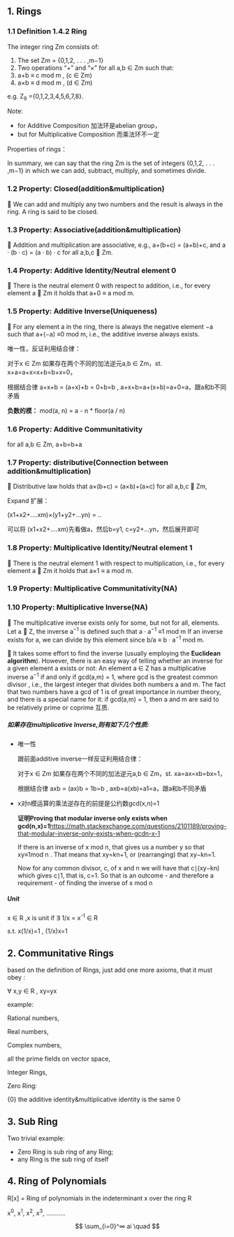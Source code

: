 ## 1. Rings

### 1.1 Definition 1.4.2 Ring

The integer ring Zm consists of:

1. The set Zm = {0,1,2, . . . ,m−1}
2. Two operations “+” and “×” for all a,b ∈ Zm such that:
3. a+b ≡ c mod m , (c ∈ Zm)
4. a×b ≡ d mod m , (d ∈ Zm)

e.g. Z<sub>9</sub> ={0,1,2,3,4,5,6,7,8}.

Note:

+ for Additive Composition 加法环是abelian group，
+ but for Multiplicative Composition 而乘法环不一定

Properties of rings：

In summary, we can say that the ring Zm is the set of integers {0,1,2, . . . ,m−1} in which we can add, subtract,
multiply, and sometimes divide.

### 1.2 Property: Closed(addition&multiplication)

 We can add and multiply any two numbers and the result is always in the ring. A ring is said to be closed.

### 1.3 Property: Associative(addition&multiplication)

 Addition and multiplication are associative, e.g., a+(b+c) = (a+b)+c, and a · (b · c) = (a · b) · c for all a,b,c ∈ Zm.

### 1.4 Property: Additive Identity/Neutral element 0

 There is the neutral element 0 with respect to addition, i.e., for every element a ∈ Zm it holds that a+0 ≡ a mod m.

### 1.5 Property: Additive Inverse(Uniqueness)

 For any element a in the ring, there is always the negative element −a such that a+(−a) ≡0 mod m, i.e., the additive inverse always exists.

唯一性，反证利用结合律：

对于x ∈ Zm 如果存在两个不同的加法逆元a,b ∈ Zm，st. x+a=a+x=x+b=b+x=0，

根据结合律 a+x+b = (a+x)+b = 0+b=b , a+x+b=a+(x+b)=a+0=a，跟a和b不同矛盾

**负数的模：** mod(a, n) = a - n * floor(a / n)

### 1.6 Property: Additive Communitativity

for all a,b ∈ Zm, a+b=b+a

### 1.7 Property: distributive(Connection between addition&multiplication)

 Distributive law holds that a×(b+c) = (a×b)+(a×c) for all a,b,c ∈ Zm,

Expand 扩展：

(x1+x2+....xm)×(y1+y2+...yn) = ..

可以将 (x1+x2+....xm)先看做a，然后b=y1, c=y2+...yn，然后展开即可

### 1.8 Property: Multiplicative Identity/Neutral element 1

 There is the neutral element 1 with respect to multiplication, i.e., for every element a ∈ Zm it holds that a×1 ≡ a mod m.

### 1.9 Property: Multiplicative Communitativity(NA)

### 1.10 Property: Multiplicative Inverse(NA)

 The multiplicative inverse exists only for some, but not for all, elements. Let a ∈ Z, the inverse a<sup>−1</sup> is defined such that a · a<sup>−1</sup> ≡1 mod m If an inverse exists for a, we can divide by this element since b/a ≡ b · a<sup>−1</sup> mod m.

 It takes some effort to find the inverse (usually employing the **Euclidean algorithm**). However, there is an easy way of telling whether an inverse for a given element a exists or not:
An element a ∈ Z has a multiplicative inverse a<sup>−1</sup> if and only if gcd(a,m) = 1, where gcd is the greatest common divisor , i.e., the largest integer that divides both numbers a and m. The fact that two numbers have a gcd of 1 is of great importance in number theory, and there is a special name for it: if gcd(a,m) = 1, then a and m are said to be relatively prime or coprime 互质.

##### 如果存在multiplicative Inverse,则有如下几个性质:

+ 唯一性

  跟前面additive inverse一样反证利用结合律：

  对于x ∈ Zm 如果存在两个不同的加法逆元a,b ∈ Zm，st. xa=ax=xb=bx=1，

  根据结合律 axb = (ax)b = 1b=b , axb=a(xb)=a1=a，跟a和b不同矛盾

+ x对n模运算的乘法逆存在的前提是公约数gcd(x,n)=1 

  **证明Proving that modular inverse only exists when gcd(n,x)=1**https://math.stackexchange.com/questions/2101189/proving-that-modular-inverse-only-exists-when-gcdn-x-1

  If there is an inverse of x mod n, that gives us a number y so that xy≡1mod n . That means that xy=kn+1, or (rearranging) that xy−kn=1.

  Now for any common divisor, c, of x and n we will have that c∣(xy−kn) which gives c∣1, that is, c=1. So that is an outcome - and therefore a requirement - of finding the inverse of x mod n

##### Unit

x ∈ R ,x is unit if ∃ 1/x = x<sup>-1</sup> ∈ R

s.t. x(1/x)=1 , (1/x)x=1

## 2. Communitative Rings

based on the definition of Rings, just add one more axioms, that it must obey :

∀ x,y ∈ R , xy=yx

example: 

Rational numbers,

Real numbers,

Complex numbers,

all the prime fields on vector space,

Integer Rings, 

Zero Ring:

{0} the additive identity&multiplicative identity is the same 0

## 3. Sub Ring

Two trivial example:

+ Zero Ring is sub ring of any Ring;
+ any Ring is the sub ring of itself

## 4. Ring of Polynomials

R[x] = Ring of polynomials in the indeterminant x over the ring R

x<sup>0</sup>, x<sup>1</sup>, x<sup>2</sup>, x<sup>3</sup>, ...........

$$
\sum_{i=0}^∞ ai \quad
$$

<disqus/>